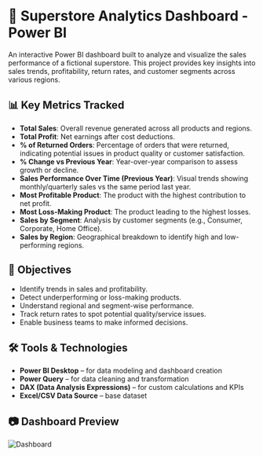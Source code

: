 # 🛒 Superstore Analytics Dashboard - Power BI

An interactive Power BI dashboard built to analyze and visualize the sales performance of a fictional superstore. This project provides key insights into sales trends, profitability, return rates, and customer segments across various regions.

## 📊 Key Metrics Tracked

- **Total Sales**: Overall revenue generated across all products and regions.
- **Total Profit**: Net earnings after cost deductions.
- **% of Returned Orders**: Percentage of orders that were returned, indicating potential issues in product quality or customer satisfaction.
- **% Change vs Previous Year**: Year-over-year comparison to assess growth or decline.
- **Sales Performance Over Time (Previous Year)**: Visual trends showing monthly/quarterly sales vs the same period last year.
- **Most Profitable Product**: The product with the highest contribution to net profit.
- **Most Loss-Making Product**: The product leading to the highest losses.
- **Sales by Segment**: Analysis by customer segments (e.g., Consumer, Corporate, Home Office).
- **Sales by Region**: Geographical breakdown to identify high and low-performing regions.

## 📌 Objectives

- Identify trends in sales and profitability.
- Detect underperforming or loss-making products.
- Understand regional and segment-wise performance.
- Track return rates to spot potential quality/service issues.
- Enable business teams to make informed decisions.

## 🛠️ Tools & Technologies

- **Power BI Desktop** – for data modeling and dashboard creation
- **Power Query** – for data cleaning and transformation
- **DAX (Data Analysis Expressions)** – for custom calculations and KPIs
- **Excel/CSV Data Source** – base dataset

## 📷 Dashboard Preview
![Dashboard](https://github.com/user-attachments/assets/9854e8ba-a4b9-4f30-8527-23d4f8bec978)




